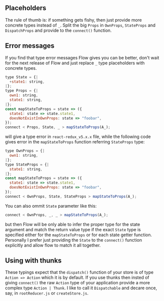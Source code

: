 ## Placeholders

The rule of thumb is: if something gets fishy, then just provide more concrete types instead of `_`. Split the big `Props` in `OwnProps`, `StateProps` and `DispatchProps` and provide to the `connect()` function.

## Error messages

If you find that type error messages Flow gives you can be better, don't wait for the next release of Flow and just replace `_` type placeholders with concrete types.

```js
type State = {|
  +state1: string,
|};
type Props = {|
  own1: string,
  state1: string,
|};
const mapStateToProps = state => ({
  state1: state => state.state1,
  doesNotExistInOwnProps: state => "foobar",
});
connect < Props, State, _ > mapStateToProps(A_);
```

will give a type error in `react-redux_v5.x.x` file, while the following code gives error in the `mapStateToProps` function referring `StateProps` type:

```js
type OwnProps = {|
  own1: string,
|};
type StateProps = {|
  state1: string,
|};
const mapStateToProps = state => ({
  state1: state => state.state1,
  doesNotExistInOwnProps: state => "foobar",
});
connect < OwnProps, State, StateProps > mapStateToProps(A_);
```

You can also ommit `State` parameter like this:

```js
connect < OwnProps, _, _ > mapStateToProps(A_);
```

but then Flow will be only able to infer the proper type for the state argument and match the return value type if the exact `State` type is specified either for the `mapStateToProps` or for each state getter function. Personally I prefer just providing the `State` to the `connect()` function explicitly and allow flow to match it all together.

## Using with thunks

These typings expect that the `dispatch()` function of your store is of type `Action => Action` which it is by default. If you use thunks then insted of giving `connect()` the raw `Action` type of your application provide a more complex type `Action | Thunk`. I like to call it `Dispatchable` and decare once, say, in `rootReducer.js` or `createStore.js`.
